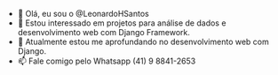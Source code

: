 - 👋 Olá, eu sou o @LeonardoHSantos
- 👀 Estou interessado em projetos para análise de dados e desenvolvimento web com Django Framework.
- 🌱 Atualmente estou me aprofundando no desenvolvimento web com Django.
- 📫 Fale comigo pelo Whatsapp (41) 9 8841-2653

<!---
LeonardoHSantos/LeonardoHSantos is a ✨ special ✨ repository because its `README.md` (this file) appears on your GitHub profile.
You can click the Preview link to take a look at your changes.
--->
